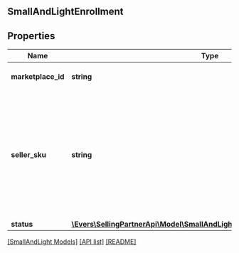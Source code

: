 ## SmallAndLightEnrollment

## Properties

Name | Type | Description | Notes
------------ | ------------- | ------------- | -------------
**marketplace_id** | **string** | A marketplace identifier. |
**seller_sku** | **string** | Identifies an item in the given marketplace. SellerSKU is qualified by the seller&#39;s SellerId, which is included with every operation that you submit. |
**status** | [**\Evers\SellingPartnerApi\Model\SmallAndLight\SmallAndLightEnrollmentStatus**](SmallAndLightEnrollmentStatus.md) |  |

[[SmallAndLight Models]](../) [[API list]](../../Api) [[README]](../../../README.md)
